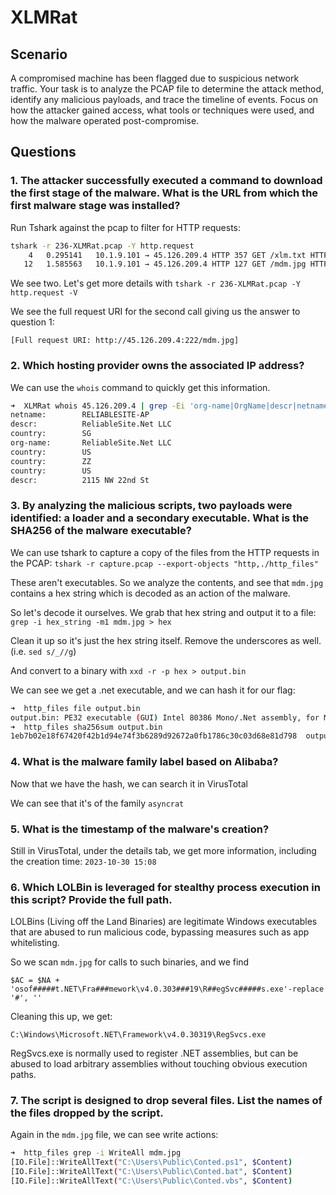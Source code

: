 # XLMRat

## Scenario

A compromised machine has been flagged due to suspicious network traffic. Your task is to analyze the PCAP file to determine the attack method, identify any malicious payloads, and trace the timeline of events. Focus on how the attacker gained access, what tools or techniques were used, and how the malware operated post-compromise.

## Questions

### 1. The attacker successfully executed a command to download the first stage of the malware. What is the URL from which the first malware stage was installed?

Run Tshark against the pcap to filter for HTTP requests:

```bash
tshark -r 236-XLMRat.pcap -Y http.request
    4   0.295141   10.1.9.101 → 45.126.209.4 HTTP 357 GET /xlm.txt HTTP/1.1
   12   1.585563   10.1.9.101 → 45.126.209.4 HTTP 127 GET /mdm.jpg HTTP/1.1
```

We see two. Let's get more details with `tshark -r 236-XLMRat.pcap -Y http.request -V`

We see the full request URI for the second call giving us the answer to question 1:

`[Full request URI: http://45.126.209.4:222/mdm.jpg]`


### 2. Which hosting provider owns the associated IP address?

We can use the `whois` command to quickly get this information.

```bash
➜  XLMRat whois 45.126.209.4 | grep -Ei 'org-name|OrgName|descr|netname|country'
netname:        RELIABLESITE-AP
descr:          ReliableSite.Net LLC
country:        SG
org-name:       ReliableSite.Net LLC
country:        US
country:        ZZ
country:        US
descr:          2115 NW 22nd St
```

### 3. By analyzing the malicious scripts, two payloads were identified: a loader and a secondary executable. What is the SHA256 of the malware executable?

We can use tshark to capture a copy of the files from the HTTP requests in the PCAP: `tshark -r capture.pcap --export-objects "http,./http_files"`

These aren't executables. So we analyze the contents, and see that `mdm.jpg` contains a hex string which is decoded as an action of the malware.

So let's decode it ourselves. We grab that hex string and output it to a file: `grep -i hex_string -m1 mdm.jpg > hex`

Clean it up so it's just the hex string itself. Remove the underscores as well. (i.e. `sed s/_//g`)

And convert to a binary with `xxd -r -p hex > output.bin`

We can see we get a .net executable, and we can hash it for our flag:

```bash
➜  http_files file output.bin
output.bin: PE32 executable (GUI) Intel 80386 Mono/.Net assembly, for MS Windows, 3 sections
➜  http_files sha256sum output.bin
1eb7b02e18f67420f42b1d94e74f3b6289d92672a0fb1786c30c03d68e81d798  output.bin
```

### 4. What is the malware family label based on Alibaba?

Now that we have the hash, we can search it in VirusTotal

We can see that it's of the family `asyncrat`

### 5. What is the timestamp of the malware's creation?

Still in VirusTotal, under the details tab, we get more information, including the creation time: `2023-10-30 15:08`

### 6. Which LOLBin is leveraged for stealthy process execution in this script? Provide the full path.

LOLBins (Living off the Land Binaries) are legitimate Windows executables that are abused to run malicious code, bypassing measures such as app whitelisting.

So we scan `mdm.jpg` for calls to such binaries, and we find

```
$AC = $NA + 'osof#####t.NET\Fra###mework\v4.0.303###19\R##egSvc#####s.exe'-replace  '#', ''
```

Cleaning this up, we get:

```
C:\Windows\Microsoft.NET\Framework\v4.0.30319\RegSvcs.exe
```

RegSvcs.exe is normally used to register .NET assemblies, but can be abused to load arbitrary assemblies without touching obvious execution paths.


### 7. The script is designed to drop several files. List the names of the files dropped by the script.

Again in the `mdm.jpg` file, we can see write actions:

```bash
➜  http_files grep -i WriteAll mdm.jpg
[IO.File]::WriteAllText("C:\Users\Public\Conted.ps1", $Content)
[IO.File]::WriteAllText("C:\Users\Public\Conted.bat", $Content)
[IO.File]::WriteAllText("C:\Users\Public\Conted.vbs", $Content)
```
